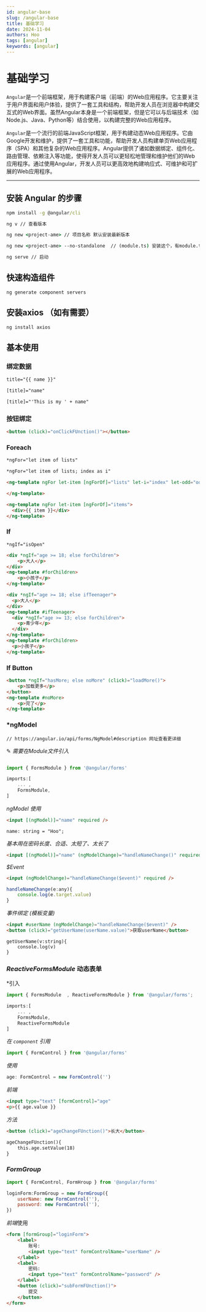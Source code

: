 ```yaml
---
id: angular-base
slug: /angular-base
title: 基础学习
date: 2024-11-04
authors: Hoo
tags: [angular]
keywords: [angular]
---
```


# 基础学习

`Angular`是一个前端框架，用于构建客户端（前端）的Web应用程序。它主要关注于用户界面和用户体验，提供了一套工具和结构，帮助开发人员在浏览器中构建交互式的Web界面。虽然Angular本身是一个前端框架，但是它可以与后端技术（如Node.js、Java、Python等）结合使用，以构建完整的Web应用程序。

`Angular`是一个流行的前端JavaScript框架，用于构建动态Web应用程序。它由Google开发和维护，提供了一套工具和功能，帮助开发人员构建单页Web应用程序（SPA）和其他复杂的Web应用程序。Angular提供了诸如数据绑定、组件化、路由管理、依赖注入等功能，使得开发人员可以更轻松地管理和维护他们的Web应用程序。通过使用Angular，开发人员可以更高效地构建响应式、可维护和可扩展的Web应用程序。

------

## 安装 **Angular** 的步骤

```cmd
npm install -g @angular/cli
```

```cmd
ng v // 查看版本
```

```cmd
ng new <project-ame> // 项目名称 默认安装最新版本
```

```cmd
ng new <project-ame> --no-standalone  // (module.ts) 安装这个，有module.ts
```

```cmd
ng serve // 启动
```

## 快速构造组件

```
ng generate component servers
```

## 安装axios （如有需要）

```
ng install axios
```





## 基本使用

### 绑定数据

```html
title="{{ name }}"
```

```html
[title]="name"
```

```html
[title]="'This is my ' + name"
```



### 按钮绑定

```html
<button (click)="onClickFUnction()"></button>
```



### Foreach

```html
*ngFor="let item of lists"
```

```html
*ngFor="let item of lists; index as i"
```

```html
<ng-template ngFor let-item [ngForOf]="lists" let-i="index" let-odd="odd">

</ng-template>
```

```html
<ng-template ngFor let-item [ngForOf]="items">
  <div>{{ item }}</div>
</ng-template>
```



###  If

```
*ngIf="isOpen"
```

```html
<div *ngIf="age >= 18; else forChildren">
	<p>大人</p>
</div>
<ng-template #forChildren>
	<p>小孩子</p>
</ng-template>
```

```html
<div *ngIf="age >= 18; else ifTeenager">
  <p>大人</p>
</div>
<ng-template #ifTeenager>
  <div *ngIf="age >= 13; else forChildren">
    <p>青少年</p>
  </div>
</ng-template>
<ng-template #forChildren>
  <p>小孩子</p>
</ng-template>
```



### If Button

```html
<button *ngIf="hasMore; else noMore" (click)="loadMore()">
	<p>加载更多</p>
</button>
<ng-template #noMore>
	<p>完了</p>
</ng-template>
```



### *ngModel

```
// https://angular.io/api/forms/NgModel#description 网址查看更详细
```

✎ *需要在Module文件引入*

```javascript

import { FormsModule } from '@angular/forms'

imports:[
	... ,
	FormsModule,
]
```

*ngModel 使用*

```html
<input [(ngModel)]="name" required /> 
```

```
name: string = "Hoo";
```

*基本用在密码长度、合适、太短了、太长了*

```html
<input [(ngModel)]="name" (ngModelChange)="handleNameChange()" required /> 
```

*$Event*

```html
<input (ngModelChange)="handleNameChange($event)" required /> 
```

```js
handleNameChange(e:any){
	console.log(e.target.value)
}
```

*事件绑定 (模板变量)*

```html
<input #userName (ngModelChange)="handleNameChange($event)" />
<button (click)="getUserName(userName.value)">获取userName</button>
```

```
getUserName(v:string){
	console.log(v)
}
```



### *ReactiveFormsModule* 动态表单

*引入

```js
import { FormsModule  , ReactiveFormsModule } from '@angular/forms';

imports:[
	... ,
	FormsModule,
	ReactiveFormsModule
]
```

*在 `component` 引用*

```js
import { FormControl } from '@angular/forms'
```

*使用*

```javascript
age: FormControl = new FormControl('')
```

*前端*

```html
<input type="text" [formControl]="age"
<p>{{ age.value }}
```

*方法*

```html
<button (click)="ageChangeFUnction()">长大</button>

ageChangeFUnction(){
	this.age.setValue(18)
}
```



### *FormGroup*

```js
import { FormControl, FormHroup } from '@angular/forms'

loginForm:FormGroup = new FormGroup({
	userName: new FormControl(''),
	password: new FormControl(''),
})
```

*前端*使用

```html
<form [formGroup]="loginForm">
	<label>
    	账号:
        <input type="text" formControlName="userName" />
    </label>
    <label>
    	密码:
        <input type="text" formControlName="password" />
    </label>
    <button (click)="subFormFUnction()">
        提交
    </button>
</form>
```

